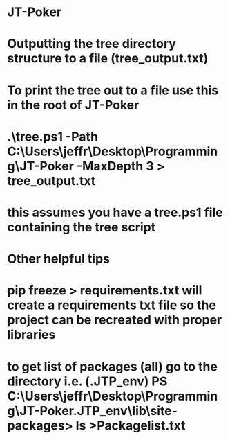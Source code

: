 # JT-Poker

# Outputting the tree directory structure to a file (tree_output.txt)
# To print the tree out to a file use this in the root of JT-Poker
# .\tree.ps1 -Path C:\Users\jeffr\Desktop\Programming\JT-Poker -MaxDepth 3 > tree_output.txt
# this assumes you have a tree.ps1 file containing the tree script

# Other helpful tips
# pip freeze > requirements.txt will create a requirements txt file so the project can be recreated with proper libraries
# to get list of packages (all) go to the directory i.e. (.JTP_env) PS C:\Users\jeffr\Desktop\Programming\JT-Poker\.JTP_env\lib\site-packages> ls >Packagelist.txt